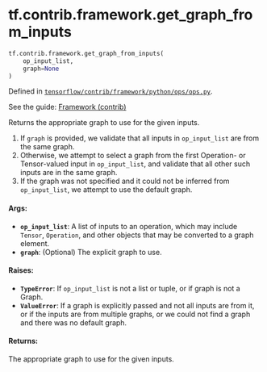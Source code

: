 <div itemscope itemtype="http://developers.google.com/ReferenceObject">
<meta itemprop="name" content="tf.contrib.framework.get_graph_from_inputs" />
</div>

# tf.contrib.framework.get_graph_from_inputs

``` python
tf.contrib.framework.get_graph_from_inputs(
    op_input_list,
    graph=None
)
```



Defined in [`tensorflow/contrib/framework/python/ops/ops.py`](https://www.tensorflow.org/code/tensorflow/contrib/framework/python/ops/ops.py).

See the guide: [Framework (contrib)](../../../../../api_guides/python/contrib.framework.md)

Returns the appropriate graph to use for the given inputs.

1. If `graph` is provided, we validate that all inputs in `op_input_list` are
   from the same graph.
2. Otherwise, we attempt to select a graph from the first Operation- or
   Tensor-valued input in `op_input_list`, and validate that all other
   such inputs are in the same graph.
3. If the graph was not specified and it could not be inferred from
   `op_input_list`, we attempt to use the default graph.

#### Args:

* <b>`op_input_list`</b>: A list of inputs to an operation, which may include `Tensor`,
    `Operation`, and other objects that may be converted to a graph element.
* <b>`graph`</b>: (Optional) The explicit graph to use.


#### Raises:

* <b>`TypeError`</b>: If `op_input_list` is not a list or tuple, or if graph is not a
    Graph.
* <b>`ValueError`</b>: If a graph is explicitly passed and not all inputs are from it,
    or if the inputs are from multiple graphs, or we could not find a graph
    and there was no default graph.


#### Returns:

The appropriate graph to use for the given inputs.